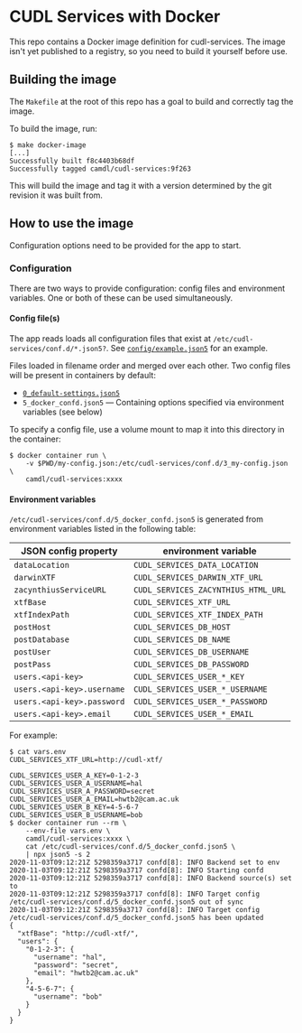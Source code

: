 # CUDL Services with Docker

This repo contains a Docker image definition for cudl-services. The image isn't yet published to a registry, so you need to build it yourself before use.

## Building the image

The `Makefile` at the root of this repo has a goal to build and correctly tag the image.

To build the image, run:

```commandline
$ make docker-image
[...]
Successfully built f8c4403b68df
Successfully tagged camdl/cudl-services:9f263
```

This will build the image and tag it with a version determined by the git revision it was built from.

## How to use the image

Configuration options need to be provided for the app to start.

### Configuration

There are two ways to provide configuration: config files and environment variables. One or both of these can be used simultaneously.

#### Config file(s)

The app reads loads all configuration files that exist at `/etc/cudl-services/conf.d/*.json5?`. See [`config/example.json5`](../config/example.json5) for an example.

Files loaded in filename order and merged over each other. Two config files will be present in containers by default:

* [`0_default-settings.json5`](../docker/0_default-settings.json5)
* `5_docker_confd.json5` — Containing options specified via environment variables (see below)

To specify a config file, use a volume mount to map it into this directory in the container:

```
$ docker container run \
    -v $PWD/my-config.json:/etc/cudl-services/conf.d/3_my-config.json \
    camdl/cudl-services:xxxx
```

#### Environment variables

`/etc/cudl-services/conf.d/5_docker_confd.json5` is generated from environment variables listed in the following table:

| JSON config property | environment variable                          |
| -------------------------- | --------------------------------------- |
| `dataLocation`             | `CUDL_SERVICES_DATA_LOCATION`           |
| `darwinXTF`                | `CUDL_SERVICES_DARWIN_XTF_URL`          |
| `zacynthiusServiceURL`     | `CUDL_SERVICES_ZACYNTHIUS_HTML_URL`     |
| `xtfBase`                  | `CUDL_SERVICES_XTF_URL`                 |
| `xtfIndexPath`             | `CUDL_SERVICES_XTF_INDEX_PATH`          |
| `postHost`                 | `CUDL_SERVICES_DB_HOST`                 |
| `postDatabase`             | `CUDL_SERVICES_DB_NAME`                 |
| `postUser`                 | `CUDL_SERVICES_DB_USERNAME`             |
| `postPass`                 | `CUDL_SERVICES_DB_PASSWORD`             |
| `users.<api-key>`          | `CUDL_SERVICES_USER_*_KEY`              |
| `users.<api-key>.username` | `CUDL_SERVICES_USER_*_USERNAME`         |
| `users.<api-key>.password` | `CUDL_SERVICES_USER_*_PASSWORD`         |
| `users.<api-key>.email`    | `CUDL_SERVICES_USER_*_EMAIL`            |

For example:

```commandline
$ cat vars.env
CUDL_SERVICES_XTF_URL=http://cudl-xtf/

CUDL_SERVICES_USER_A_KEY=0-1-2-3
CUDL_SERVICES_USER_A_USERNAME=hal
CUDL_SERVICES_USER_A_PASSWORD=secret
CUDL_SERVICES_USER_A_EMAIL=hwtb2@cam.ac.uk
CUDL_SERVICES_USER_B_KEY=4-5-6-7
CUDL_SERVICES_USER_B_USERNAME=bob
$ docker container run --rm \
    --env-file vars.env \
    camdl/cudl-services:xxxx \
    cat /etc/cudl-services/conf.d/5_docker_confd.json5 \
    | npx json5 -s 2
2020-11-03T09:12:21Z 5298359a3717 confd[8]: INFO Backend set to env
2020-11-03T09:12:21Z 5298359a3717 confd[8]: INFO Starting confd
2020-11-03T09:12:21Z 5298359a3717 confd[8]: INFO Backend source(s) set to
2020-11-03T09:12:21Z 5298359a3717 confd[8]: INFO Target config /etc/cudl-services/conf.d/5_docker_confd.json5 out of sync
2020-11-03T09:12:21Z 5298359a3717 confd[8]: INFO Target config /etc/cudl-services/conf.d/5_docker_confd.json5 has been updated
{
  "xtfBase": "http://cudl-xtf/",
  "users": {
    "0-1-2-3": {
      "username": "hal",
      "password": "secret",
      "email": "hwtb2@cam.ac.uk"
    },
    "4-5-6-7": {
      "username": "bob"
    }
  }
}
```
